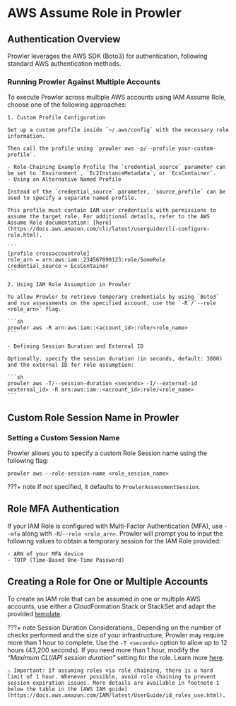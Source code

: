 # AWS Assume Role in Prowler

## Authentication Overview

Prowler leverages the AWS SDK (Boto3) for authentication, following standard AWS authentication methods.

### Running Prowler Against Multiple Accounts

To execute Prowler across multiple AWS accounts using IAM Assume Role, choose one of the following approaches:

    1. Custom Profile Configuration

    Set up a custom profile inside `~/.aws/config` with the necessary role information.

    Then call the profile using `prowler aws -p/--profile your-custom-profile`.

    - Role-Chaining Example Profile The `credential_source` parameter can be set to `Environment`, `Ec2InstanceMetadata`, or `EcsContainer`.
    - Using an Alternative Named Profile

    Instead of the `credential_source` parameter, `source_profile` can be used to specify a separate named profile.

    This profile must contain IAM user credentials with permissions to assume the target role. For additional details, refer to the AWS Assume Role documentation: [here](https://docs.aws.amazon.com/cli/latest/userguide/cli-configure-role.html).

    ```
    [profile crossaccountrole]
    role_arn = arn:aws:iam::234567890123:role/SomeRole
    credential_source = EcsContainer
    ```

    2. Using IAM Role Assumption in Prowler

    To allow Prowler to retrieve temporary credentials by using `Boto3` and run assessments on the specified account, use the `-R`/`--role <role_arn>` flag.

    ```sh
    prowler aws -R arn:aws:iam::<account_id>:role/<role_name>
    ```

    - Defining Session Duration and External ID

    Optionally, specify the session duration (in seconds, default: 3600) and the external ID for role assumption:

    ```sh
    prowler aws -T/--session-duration <seconds> -I/--external-id <external_id> -R arn:aws:iam::<account_id>:role/<role_name>
    ```

## Custom Role Session Name in Prowler

### Setting a Custom Session Name

Prowler allows you to specify a custom Role Session name using the following flag:

```console
prowler aws --role-session-name <role_session_name>
```

???+ note
    If not specified, it defaults to `ProwlerAssessmentSession`.


## Role MFA Authentication

If your IAM Role is configured with Multi-Factor Authentication (MFA), use `--mfa` along with `-R`/`--role <role_arn>`. Prowler will prompt you to input the following values to obtain a temporary session for the IAM Role provided:

    - ARN of your MFA device
    - TOTP (Time-Based One-Time Password)


## Creating a Role for One or Multiple Accounts

To create an IAM role that can be assumed in one or multiple AWS accounts, use either a CloudFormation Stack or StackSet and adapt the provided [template](https://github.com/prowler-cloud/prowler/blob/master/permissions/create_role_to_assume_cfn.yaml).

???+ note
    Session Duration Considerations_ Depending on the number of checks performed and the size of your infrastructure, Prowler may require more than 1 hour to complete. Use the `-T <seconds>` option to allow up to 12 hours (43,200 seconds). If you need more than 1 hour, modify the _“Maximum CLI/API session duration”_ setting for the role. Learn more [here](https://docs.aws.amazon.com/IAM/latest/UserGuide/id_roles_use.html#id_roles_use_view-role-max-session).

    ⚠️ Important: If assuming roles via role chaining, there is a hard limit of 1 hour. Whenever possible, avoid role chaining to prevent session expiration issues. More details are available in footnote 1 below the table in the [AWS IAM guide](https://docs.aws.amazon.com/IAM/latest/UserGuide/id_roles_use.html).
